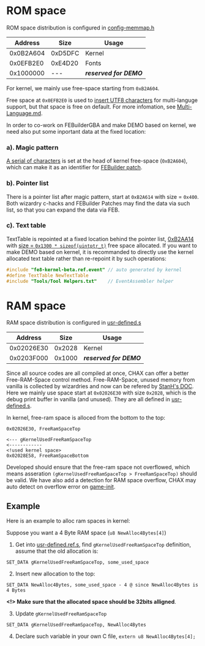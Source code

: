 # ROM space

ROM space distribution is configured in [config-memmap.h](../include/Configs/config-memmap.h)

| Address   | Size    | Usage
| -------   | ------- | -----
| 0x0B2A604 | 0xD5DFC | Kernel
| 0x0EFB2E0 | 0xE4D20 | Fonts
| 0x1000000 | ---     | ***reserved for DEMO***

For kernel, we mainly use free-space starting from `0xB2A604`.

Free space at `0x0EFB2E0` is used to [insert UTF8 characters](../Fonts/Fonts.event) for multi-languge support, but that space is free on default. For more infomation, see [Multi-Language.md](./Multi-Language.md).

In order to co-work on FEBuilderGBA and make DEMO based on kernel, we need also put some inportant data at the fixed location:

### a). Magic pattern

[A serial of characters](../main.event#L11) is set at the head of kernel free-space (`0xB2A604`), which can make it as an identifier for [FEBuilder patch](../Patches/PATCH_SkillInfo.txt#L4).

### b). Pointer list

There is a pointer list after magic pattern, start at `0xB2A614` with size = `0x400`. Both wizardry c-hacks and FEBuilder Patches may find the data via such list, so that you can expand the data via FEB.

### c). Text table

TextTable is repointed at a fixed location behind the pointer list, [0xB2AA14](../include/Configs/config-memmap.h#38) with [size = `0x1300 * sizeof(uintptr_t)`](../Repoint/RepointText/RepointText.event#L9) free space allocated. If you want to make DEMO based on kernel, it is recommanded to directly use the kernel allocated text table rather than re-repoint it by such operations:

```c
#include "fe8-kernel-beta.ref.event" // auto generated by kernel
#define TextTable NewTextTable
#include "Tools/Tool Helpers.txt"    // EventAssembler helper
```


# RAM space

RAM space distribution is configured in [usr-defined.s](../include/Configs/usr-defined.s)

| Address    | Size    | Usage
| -------    | ------  | -----
| 0x02026E30 | 0x2028  | Kernel
| 0x0203F000 | 0x1000  | ***reserved for DEMO***

Since all source codes are all compiled at once, CHAX can offer a better Free-RAM-Space control method.
Free-RAM-Space, unused memory from vanilla is collected by wizardries and now can be refered by [StanH's DOC](https://github.com/StanHash/DOC/blob/master/FREE-RAM-SPACE.md). Here we mainly use space start at `0x02026E30` with size `0x2028`, which is the debug print buffer in vanilla (and unused). They are all defined in [usr-defined.s](../include/Configs/usr-defined.s).

In kernel, free-ram space is alloced from the bottom to the top:

```assembly
0x02026E30, FreeRamSpaceTop

<--- gKernelUsedFreeRamSpaceTop
<------------
<!used kernel space>
0x02028E58, FreeRamSpaceBottom
```

Developed should ensure that the free-ram space not overflowed, which means asseration `(gKernelUsedFreeRamSpaceTop > FreeRamSpaceTop)` should be valid. We have also add a detection for RAM space overflow, CHAX may auto detect on overflow error on [game-init](../Wizardry/Common/GameInitHook/source/GameInit.c#L14).

## Example

Here is an example to alloc ram spaces in kernel:

Suppose you want a 4 Byte RAM space (`u8 NewAlloc4Bytes[4]`)

1. Get into [usr-defined.ref.s](../include/Configs/usr-defined.s), find `gKernelUsedFreeRamSpaceTop` definition, assume that the old allocation is:
```
SET_DATA gKernelUsedFreeRamSpaceTop, some_used_space
```

2. Insert new allocation to the top:
```
SET_DATA NewAlloc4Bytes, some_used_space - 4 @ since NewAlloc4Bytes is 4 Bytes
```

**<!> Make sure that the allocated space should be 32bits alligned**.

3. Update `gKernelUsedFreeRamSpaceTop`
```
SET_DATA gKernelUsedFreeRamSpaceTop, NewAlloc4Bytes
```

4. Declare such variable in your own C file, `extern u8 NewAlloc4Bytes[4];`
